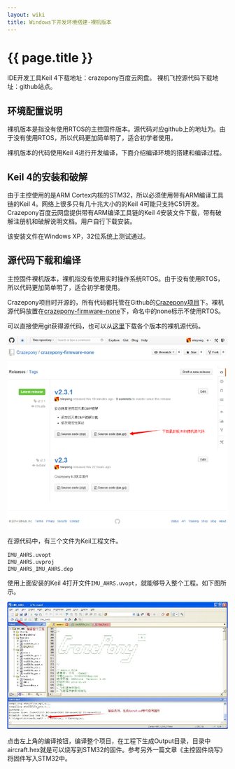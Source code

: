 ```yaml
---
layout: wiki
title: Windows下开发环境搭建-裸机版本
---
```


# {{ page.title }}

IDE开发工具Keil 4下载地址：crazepony百度云网盘。
裸机飞控源代码下载地址：github站点。

## 环境配置说明
裸机版本是指没有使用RTOS的主控固件版本。源代码对应github上的地址为。由于没有使用RTOS，所以代码更加简单明了，适合初学者使用。

裸机版本的代码使用Keil 4进行开发编译，下面介绍编译环境的搭建和编译过程。

## Keil 4的安装和破解
由于主控使用的是ARM Cortex内核的STM32，所以必须使用带有ARM编译工具链的Keil 4。网络上很多只有几十兆大小的的Keil 4可能只支持C51开发。Crazepony百度云网盘提供带有ARM编译工具链的Keil 4安装文件下载，带有破解注册机和破解说明文档。用户自行下载安装。

该安装文件在Windows XP，32位系统上测试通过。

## 源代码下载和编译
主控固件裸机版本，裸机指没有使用实时操作系统RTOS。由于没有使用RTOS，所以代码更加简单明了，适合初学者使用。

Crazepony项目时开源的，所有代码都托管在Github的[Crazepony项目](https://github.com/Crazepony)下。裸机源代码放置在[crazepony-firmware-none](https://github.com/Crazepony/crazepony-firmware-none)下，命名中的none标示不使用RTOS。

可以直接使用git获得源代码，也可以从[这里](https://github.com/Crazepony/crazepony-firmware-none/releases)下载各个版本的裸机源代码。

![](/assets/img/git-download.png)

在源代码中，有三个文件为Keil工程文件。

```
IMU_AHRS.uvopt
IMU_AHRS.uvproj
IMU_AHRS_IMU_AHRS.dep
```
使用上面安装的Keil 4打开文件`IMU_AHRS.uvopt`，就能够导入整个工程。如下图所示。

![](/assets/img/keil-build.jpg)

点击左上角的编译按钮，编译整个项目，在工程下生成Output目录，目录中aircraft.hex就是可以烧写到STM32的固件。参考另外一篇文章《主控固件烧写》将固件写入STM32中。
